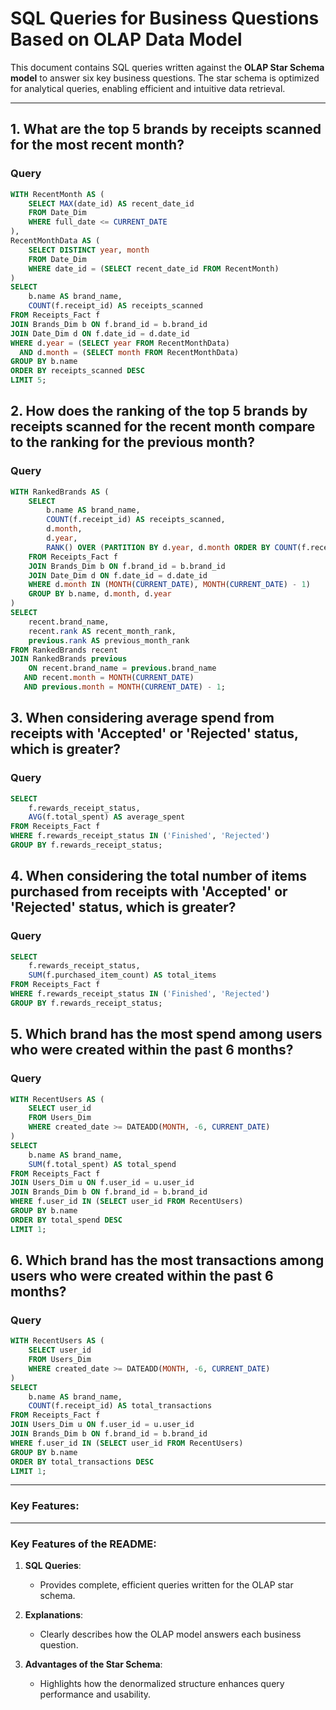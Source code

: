 # SQL Queries for Business Questions Based on OLAP Data Model

This document contains SQL queries written against the **OLAP Star Schema model** to answer six key business questions. The star schema is optimized for analytical queries, enabling efficient and intuitive data retrieval.

---

## **1. What are the top 5 brands by receipts scanned for the most recent month?**

### **Query**
```sql
WITH RecentMonth AS (
    SELECT MAX(date_id) AS recent_date_id
    FROM Date_Dim
    WHERE full_date <= CURRENT_DATE
),
RecentMonthData AS (
    SELECT DISTINCT year, month
    FROM Date_Dim
    WHERE date_id = (SELECT recent_date_id FROM RecentMonth)
)
SELECT 
    b.name AS brand_name,
    COUNT(f.receipt_id) AS receipts_scanned
FROM Receipts_Fact f
JOIN Brands_Dim b ON f.brand_id = b.brand_id
JOIN Date_Dim d ON f.date_id = d.date_id
WHERE d.year = (SELECT year FROM RecentMonthData)
  AND d.month = (SELECT month FROM RecentMonthData)
GROUP BY b.name
ORDER BY receipts_scanned DESC
LIMIT 5;
```

## **2. How does the ranking of the top 5 brands by receipts scanned for the recent month compare to the ranking for the previous month?**

### **Query**
```sql
WITH RankedBrands AS (
    SELECT 
        b.name AS brand_name,
        COUNT(f.receipt_id) AS receipts_scanned,
        d.month,
        d.year,
        RANK() OVER (PARTITION BY d.year, d.month ORDER BY COUNT(f.receipt_id) DESC) AS rank
    FROM Receipts_Fact f
    JOIN Brands_Dim b ON f.brand_id = b.brand_id
    JOIN Date_Dim d ON f.date_id = d.date_id
    WHERE d.month IN (MONTH(CURRENT_DATE), MONTH(CURRENT_DATE) - 1)
    GROUP BY b.name, d.month, d.year
)
SELECT 
    recent.brand_name,
    recent.rank AS recent_month_rank,
    previous.rank AS previous_month_rank
FROM RankedBrands recent
JOIN RankedBrands previous 
    ON recent.brand_name = previous.brand_name 
   AND recent.month = MONTH(CURRENT_DATE) 
   AND previous.month = MONTH(CURRENT_DATE) - 1;
```

## **3. When considering average spend from receipts with 'Accepted' or 'Rejected' status, which is greater?**

### **Query**
```sql
SELECT 
    f.rewards_receipt_status,
    AVG(f.total_spent) AS average_spent
FROM Receipts_Fact f
WHERE f.rewards_receipt_status IN ('Finished', 'Rejected')
GROUP BY f.rewards_receipt_status;
```

## **4. When considering the total number of items purchased from receipts with 'Accepted' or 'Rejected' status, which is greater?**

### **Query**
```sql
SELECT 
    f.rewards_receipt_status,
    SUM(f.purchased_item_count) AS total_items
FROM Receipts_Fact f
WHERE f.rewards_receipt_status IN ('Finished', 'Rejected')
GROUP BY f.rewards_receipt_status;
```

## **5. Which brand has the most spend among users who were created within the past 6 months?**

### **Query**
```sql
WITH RecentUsers AS (
    SELECT user_id
    FROM Users_Dim
    WHERE created_date >= DATEADD(MONTH, -6, CURRENT_DATE)
)
SELECT 
    b.name AS brand_name,
    SUM(f.total_spent) AS total_spend
FROM Receipts_Fact f
JOIN Users_Dim u ON f.user_id = u.user_id
JOIN Brands_Dim b ON f.brand_id = b.brand_id
WHERE f.user_id IN (SELECT user_id FROM RecentUsers)
GROUP BY b.name
ORDER BY total_spend DESC
LIMIT 1;
```

## **6. Which brand has the most transactions among users who were created within the past 6 months?**

### **Query**
```sql
WITH RecentUsers AS (
    SELECT user_id
    FROM Users_Dim
    WHERE created_date >= DATEADD(MONTH, -6, CURRENT_DATE)
)
SELECT 
    b.name AS brand_name,
    COUNT(f.receipt_id) AS total_transactions
FROM Receipts_Fact f
JOIN Users_Dim u ON f.user_id = u.user_id
JOIN Brands_Dim b ON f.brand_id = b.brand_id
WHERE f.user_id IN (SELECT user_id FROM RecentUsers)
GROUP BY b.name
ORDER BY total_transactions DESC
LIMIT 1;
```
---

### Key Features:
---

### Key Features of the README:
1. **SQL Queries**:
   - Provides complete, efficient queries written for the OLAP star schema.

2. **Explanations**:
   - Clearly describes how the OLAP model answers each business question.

3. **Advantages of the Star Schema**:
   - Highlights how the denormalized structure enhances query performance and usability.
